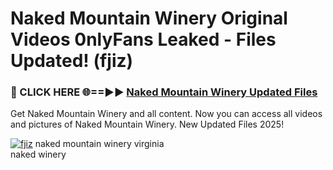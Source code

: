 # Naked Mountain Winery Original Videos 0nlyFans Leaked - Files Updated! (fjiz)

<h3>🔴 CLICK HERE 🌐==►► <a href="https://tinyurl.com/yckcrads" rel="nofollow">Naked Mountain Winery Updated Files</a></h3>

Get Naked Mountain Winery and all content. Now you can access all videos and pictures of Naked Mountain Winery. New Updated Files 2025!

[![fjiz](https://i.imgur.com/hpKpOFt.gif)](https://tinyurl.com/yckcrads)
naked mountain winery virginia<br>
naked winery